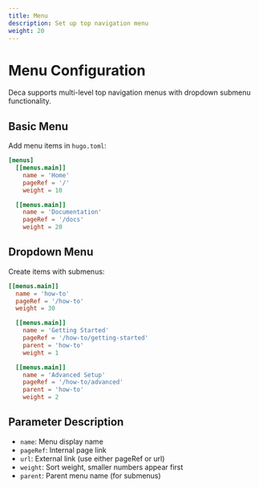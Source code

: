 ```yaml
---
title: Menu
description: Set up top navigation menu
weight: 20
---
```


# Menu Configuration

Deca supports multi-level top navigation menus with dropdown submenu functionality.

## Basic Menu

Add menu items in `hugo.toml`:

```toml
[menus]
  [[menus.main]]
    name = 'Home'
    pageRef = '/'
    weight = 10

  [[menus.main]]
    name = 'Documentation'
    pageRef = '/docs'
    weight = 20
```

## Dropdown Menu

Create items with submenus:

```toml
[[menus.main]]
  name = 'how-to'
  pageRef = '/how-to'
  weight = 30

  [[menus.main]]
    name = 'Getting Started'
    pageRef = '/how-to/getting-started'
    parent = 'how-to'
    weight = 1

  [[menus.main]]
    name = 'Advanced Setup'
    pageRef = '/how-to/advanced'
    parent = 'how-to'
    weight = 2
```

## Parameter Description

- `name`: Menu display name
- `pageRef`: Internal page link
- `url`: External link (use either pageRef or url)
- `weight`: Sort weight, smaller numbers appear first
- `parent`: Parent menu name (for submenus)
